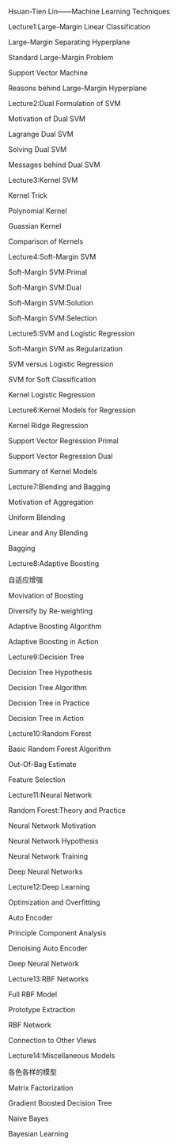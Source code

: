 Hsuan-Tien Lin——Machine Learning Techniques

Lecture1:Large-Margin Linear Classification

Large-Margin Separating Hyperplane

Standard Large-Margin Problem

Support Vector Machine

Reasons behind Large-Margin Hyperplane 



Lecture2:Dual Formulation of SVM

Motivation of Dual SVM

Lagrange Dual SVM

Solving Dual SVM

Messages behind Dual SVM



Lecture3:Kernel SVM

Kernel Trick

Polynomial Kernel

Guassian Kernel

Comparison of Kernels



Lecture4:Soft-Margin SVM

Soft-Margin SVM:Primal

Soft-Margin SVM:Dual

Soft-Margin SVM:Solution

Soft-Margin SVM:Selection



Lecture5:SVM and Logistic Regression

Soft-Margin SVM as Regularization

SVM versus Logistic Regression

SVM for Soft Classification

Kernel Logistic Regression



Lecture6:Kernel Models for Regression

Kernel Ridge Regression

Support Vector Regression Primal

Support Vector Regression Dual

Summary of Kernel Models



Lecture7:Blending and Bagging

Motivation of Aggregation

Uniform Blending

Linear and Any Blending

Bagging



Lecture8:Adaptive Boosting

自适应增强

Movivation of Boosting

Diversify by Re-weighting

Adaptive Boosting Algorithm

Adaptive Boosting in Action



Lecture9:Decision Tree

Decision Tree Hypothesis

Decision Tree Algorithm

Decision Tree in Practice

Decision Tree in Action



Lecture10:Random Forest

Basic Random Forest Algorithm

Out-Of-Bag Estimate

Feature Selection



Lecture11:Neural Network

Random Forest:Theory and Practice

Neural Network Motivation

Neural Network Hypothesis

Neural Network Training

Deep Neural Networks



Lecture12:Deep Learning

Optimization and Overfitting

Auto Encoder

Principle Component Analysis

Denoising Auto Encoder

Deep Neural Network



Lecture13:RBF Networks

Full RBF Model

Prototype Extraction

RBF Network

Connection to Other VIews



Lecture14:Miscellaneous Models

各色各样的模型

Matrix Factorization

Gradient Boosted Decision Tree

Naive Bayes

Bayesian Learning